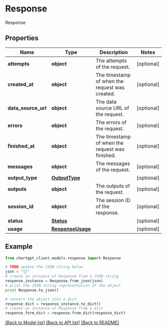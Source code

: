 # Response

Response

## Properties
Name | Type | Description | Notes
------------ | ------------- | ------------- | -------------
**attempts** | **object** | The attempts of the request. | [optional] 
**created_at** | **object** | The timestamp of when the request was created. | [optional] 
**data_source_url** | **object** | The data source URL of the request. | [optional] 
**errors** | **object** | The errors of the request. | [optional] 
**finished_at** | **object** | The timestamp of when the request was finished. | [optional] 
**messages** | **object** | The messages of the request. | [optional] 
**output_type** | [**OutputType**](OutputType.md) |  | [optional] 
**outputs** | **object** | The outputs of the request. | [optional] 
**session_id** | **object** | The session ID of the response. | [optional] 
**status** | [**Status**](Status.md) |  | [optional] 
**usage** | [**ResponseUsage**](ResponseUsage.md) |  | [optional] 

## Example

```python
from chartgpt_client.models.response import Response

# TODO update the JSON string below
json = "{}"
# create an instance of Response from a JSON string
response_instance = Response.from_json(json)
# print the JSON string representation of the object
print Response.to_json()

# convert the object into a dict
response_dict = response_instance.to_dict()
# create an instance of Response from a dict
response_form_dict = response.from_dict(response_dict)
```
[[Back to Model list]](../README.md#documentation-for-models) [[Back to API list]](../README.md#documentation-for-api-endpoints) [[Back to README]](../README.md)



